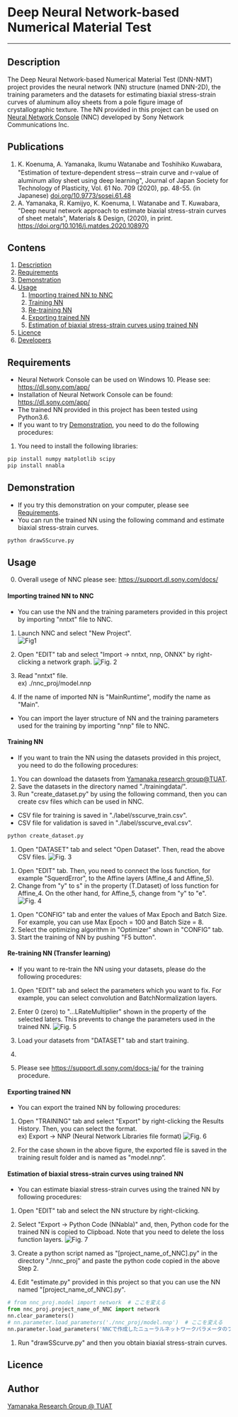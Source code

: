 # Deep Neural Network-based Numerical Material Test
-----
<a id="1"></a>
## Description
The Deep Neural Network-based Numerical Material Test (DNN-NMT) project provides the neural network (NN) structure (named DNN-2D), the training parameters and the datasets for estimating biaxial stress-strain curves of aluminum alloy sheets from a pole figure image of crystallographic texture. The NN provided in this project can be used on <a href="https://dl.sony.com/ja/app/">Neural Network Console</a> (NNC) developed by Sony Network Communications Inc.<br>

## Publications
1. K. Koenuma, A. Yamanaka, Ikumu Watanabe and Toshihiko Kuwabara, "Estimation of texture-dependent stress－strain curve and r-value of aluminum alloy sheet using deep learning", Journal of Japan Society for Technology of Plasticity, Vol. 61 No. 709 (2020), pp. 48-55. (in Japanese) <a href="https://doi.org/10.9773/sosei.61.48">doi.org/10.9773/sosei.61.48</a>
2. A. Yamanaka, R. Kamijyo, K. Koenuma, I. Watanabe and T. Kuwabara, "Deep neural network approach to estimate biaxial stress-strain curves of sheet metals", Materials & Design, (2020), in print. <a href="https://doi.org/10.1016/j.matdes.2020.108970">https://doi.org/10.1016/j.matdes.2020.108970</a>

## Contens
1. [Description](#1)
1. [Requirements](#2)
1. [Demonstration](#3)
1. [Usage](#4)
    1. [Importing trained NN to NNC](#5)
    1. [Training NN](#6)
    1. [Re-training NN](#7)
    1. [Exporting trained NN](#8)
    1. [Estimation of biaxial stress-strain curves using trained NN](#9)
1. [Licence](#10)
1. [Developers](#11)

<a id="2"></a>
## Requirements
- Neural Network Console can be used on Windows 10. Please see: https://dl.sony.com/app/
- Installation of Neural Network Console can be found: https://dl.sony.com/app/
- The trained NN provided in this project has been tested using Python3.6.
- If you want to try [Demonstration](#3), you need to do the following procedures:

1.  You need to install the following libraries:
```bash
pip install numpy matplotlib scipy
pip install nnabla
```

<a id="3"></a>
## Demonstration
- If you try this demonstration on your computer, please see [Requirements](#2).
- You can run the trained NN using the following command and estimate biaxial stress-strain curves.
```bash
python drawSScurve.py
```

<a id="4"></a>
## Usage
0. Overall usege of NNC please see: https://support.dl.sony.com/docs/

<a id="5"></a>
#### Importing trained NN to NNC
- You can use the NN and the training parameters provided in this project by importing "nntxt" file to NNC.

1. Launch NNC and select "New Project". <br>
![Fig1](./doc/fig1.png "Fig. 1")

2. Open "EDIT" tab and select "Import → nntxt, nnp, ONNX" by right-clicking a network graph.
![Fig. 2](./doc/fig2.png "Fig. 2")

3. Read "nntxt" file. <br>
ex) ./nnc_proj/model.nnp

4. If the name of imported NN is "MainRuntime", modify the name as "Main". <br>

- You can import the layer structure of NN and the training parameters used for the training by importing "nnp" file to NNC.


<a id="6"></a>
#### Training NN
- If you want to train the NN using the datasets provided in this project, you need to do the following procedures:

1. You can download the datasets from <a href="http://web.tuat.ac.jp/~yamanaka/opendata.html">Yamanaka research group@TUAT</a>.
1. Save the datasets in the directory named "./trainingdata/".
1. Run "create_dataset.py" by using the following command, then you can create csv files which can be used in NNC.
- CSV file for training is saved in "./label/sscurve_train.csv".
- CSV file for validation is saved in "./label/sscurve_eval.csv".
```bash
python create_dataset.py
```

1. Open "DATASET" tab and select "Open Dataset". Then, read the above CSV files.
![Fig. 3](./doc/fig3.png "Fig. 3")
<!-- TODO: 図 -->

1. Open "EDIT" tab. Then, you need to connect the loss function, for example "SquerdError", to the Affine layers (Affine_4 and Affine_5).
1. Change from "y" to s" in the property (T.Dataset) of loss function for Affine_4. On the other hand, for Affine_5, change from "y" to "e".  
![Fig. 4](./doc/fig4.png "Fig. 4")
<!-- TODO: 図 -->

1. Open "CONFIG" tab and enter the values of Max Epoch and Batch Size. For example, you can use Max Epoch = 100 and Batch Size = 8.
1. Select the optimizing algorithm in "Optimizer" shown in "CONFIG" tab.
1. Start the training of NN by pushing "F5 button".


<a id="7"></a>
#### Re-training NN (Transfer learning)
- If you want to re-train the NN using your datasets, please do the following procedures:

1. Open "EDIT" tab and select the parameters which you want to fix. For example, you can select convolution and BatchNormalization layers.
1. Enter 0 (zero) to "...LRateMultiplier" shown in the property of the selected laters. This prevents to change the parameters used in the trained NN.
![Fig. 5](./doc/fig5.png "Fig. 5")

1. Load your datasets from "DATASET" tab and start training.
1. <!-- TODO: 実験データのデータ構造に関する仕様を決めて，実験データから訓練データを作成するスクリプトをかく -->
1. Please see https://support.dl.sony.com/docs-ja/ for the training procedure.


<a id="8"></a>
#### Exporting trained NN
- You can export the trained NN by following procedures:

1. Open "TRAINING" tab and select "Export" by right-clicking the Results History. Then, you can select the format. <br>
ex) Export → NNP (Neural Network Libraries file format)
![Fig. 6](./doc/fig6.png "Fig. 6")

1. For the case shown in the above figure, the exported file is saved in the training result folder and is named as "model.nnp”.


<a id="9"></a>
#### Estimation of biaxial stress-strain curves using trained NN
- You can estimate biaxial stress-strain curves using the trained NN by following procedures:

1. Open "EDIT" tab and select the NN structure by right-clicking.
1. Select "Export → Python Code (NNabla)" and, then, Python code for the trained NN is copied to Clipboad. Note that you need to delete the loss function layers.
![Fig. 7](./doc/fig7.png "Fig. 7")

3. Create a python script named as "[project_name_of_NNC].py" in the directory "./nnc_proj" and paste the python code copied in the above Step 2.
4. Edit "estimate.py" provided in this project so that you can use the NN named "[project_name_of_NNC].py".
```python
# from nnc_proj.model import network  # ここを変える
from nnc_proj.project_name_of_NNC import network
nn.clear_parameters()
# nn.parameter.load_parameters('./nnc_proj/model.nnp')  # ここを変える
nn.parameter.load_parameters('NNCで作成したニューラルネットワークパラメータのファイル.nnp')
```

1. Run "drawSScurve.py" and then you obtain biaxial stress-strain curves.

<a id="10"></a>
## Licence

<a id="11"></a>
## Author
[Yamanaka Research Group @ TUAT](http://web.tuat.ac.jp/~yamanaka/)

